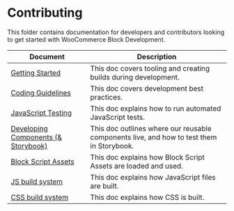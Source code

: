 # Contributing

This folder contains documentation for developers and contributors looking to get started with WooCommerce Block Development.

| Document                                                         | Description                                                                         |
| ---------------------------------------------------------------- | ----------------------------------------------------------------------------------- |
| [Getting Started](getting-started.md)                            | This doc covers tooling and creating builds during development.                     |
| [Coding Guidelines](coding-guidelines.md)                        | This doc covers development best practices.                                         |
| [JavaScript Testing](javascript-testing.md)                      | This doc explains how to run automated JavaScript tests.                            |
| [Developing Components (& Storybook)](components.md)             | This doc outlines where our reusable components live, and how to test them in Storybook. |
| [Block Script Assets](block-assets.md)                           | This doc explains how Block Script Assets are loaded and used.                      |
| [JS build system](js-build-system.md)                            | This doc explains how JavaScript files are built.                                   |
| [CSS build system](css-build-system.md)                          | This doc explains how CSS is built.                                                 |
